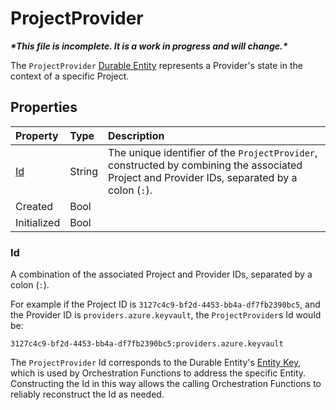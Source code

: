 # ProjectProvider

***\*This file is incomplete. It is a work in progress and will change.\****

The `ProjectProvider` [Durable Entity](https://docs.microsoft.com/en-us/azure/azure-functions/durable/durable-functions-dotnet-entities) represents a Provider's state in the context of a specific Project.

## Properties

| Property    | Type   | Description |
|:------------|:-------|:------------|
| [Id](#id)   | String | The unique identifier of the `ProjectProvider`, constructed by combining the associated Project and Provider IDs, separated by a colon (`:`).
| Created     | Bool   | |
| Initialized | Bool   | |

### Id

A combination of the associated Project and Provider IDs, separated by a colon (`:`).

For example if the Project ID is `3127c4c9-bf2d-4453-bb4a-df7fb2390bc5`, and the Provider ID is `providers.azure.keyvault`, the `ProjectProvider`s Id would be:

```text
3127c4c9-bf2d-4453-bb4a-df7fb2390bc5:providers.azure.keyvault
```

The `ProjectProvider` Id corresponds to the Durable Entity's [Entity Key](entity-id), which is used by Orchestration Functions to address the specific Entity.  Constructing the Id in this way allows the calling Orchestration Functions to reliably reconstruct the Id as needed.

[entity-id]:https://docs.microsoft.com/en-us/azure/azure-functions/durable/durable-functions-entities#entity-id
